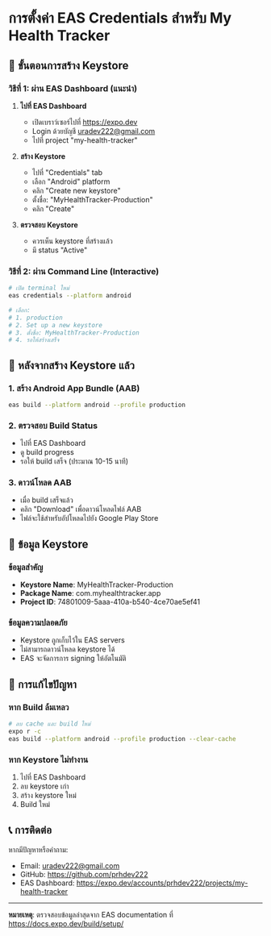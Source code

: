 # การตั้งค่า EAS Credentials สำหรับ My Health Tracker

## 🔐 ขั้นตอนการสร้าง Keystore

### วิธีที่ 1: ผ่าน EAS Dashboard (แนะนำ)

1. **ไปที่ EAS Dashboard**
   - เปิดเบราว์เซอร์ไปที่ https://expo.dev
   - Login ด้วยบัญชี uradev222@gmail.com
   - ไปที่ project "my-health-tracker"

2. **สร้าง Keystore**
   - ไปที่ "Credentials" tab
   - เลือก "Android" platform
   - คลิก "Create new keystore"
   - ตั้งชื่อ: "MyHealthTracker-Production"
   - คลิก "Create"

3. **ตรวจสอบ Keystore**
   - ควรเห็น keystore ที่สร้างแล้ว
   - มี status "Active"

### วิธีที่ 2: ผ่าน Command Line (Interactive)

```bash
# เปิด terminal ใหม่
eas credentials --platform android

# เลือก:
# 1. production
# 2. Set up a new keystore
# 3. ตั้งชื่อ: MyHealthTracker-Production
# 4. รอให้สร้างเสร็จ
```

## 🚀 หลังจากสร้าง Keystore แล้ว

### 1. สร้าง Android App Bundle (AAB)
```bash
eas build --platform android --profile production
```

### 2. ตรวจสอบ Build Status
- ไปที่ EAS Dashboard
- ดู build progress
- รอให้ build เสร็จ (ประมาณ 10-15 นาที)

### 3. ดาวน์โหลด AAB
- เมื่อ build เสร็จแล้ว
- คลิก "Download" เพื่อดาวน์โหลดไฟล์ AAB
- ไฟล์จะใช้สำหรับอัปโหลดไปยัง Google Play Store

## 📱 ข้อมูล Keystore

### ข้อมูลสำคัญ
- **Keystore Name**: MyHealthTracker-Production
- **Package Name**: com.myhealthtracker.app
- **Project ID**: 74801009-5aaa-410a-b540-4ce70ae5ef41

### ข้อมูลความปลอดภัย
- Keystore ถูกเก็บไว้ใน EAS servers
- ไม่สามารถดาวน์โหลด keystore ได้
- EAS จะจัดการการ signing ให้อัตโนมัติ

## 🔧 การแก้ไขปัญหา

### หาก Build ล้มเหลว
```bash
# ลบ cache และ build ใหม่
expo r -c
eas build --platform android --profile production --clear-cache
```

### หาก Keystore ไม่ทำงาน
1. ไปที่ EAS Dashboard
2. ลบ keystore เก่า
3. สร้าง keystore ใหม่
4. Build ใหม่

## 📞 การติดต่อ

หากมีปัญหาหรือคำถาม:
- Email: uradev222@gmail.com
- GitHub: https://github.com/prhdev222
- EAS Dashboard: https://expo.dev/accounts/prhdev222/projects/my-health-tracker

---

**หมายเหตุ**: ตรวจสอบข้อมูลล่าสุดจาก EAS documentation ที่ https://docs.expo.dev/build/setup/
